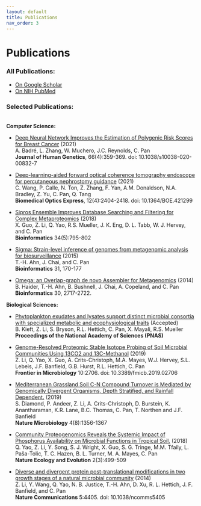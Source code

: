 ```yaml
---
layout: default
title: Publications
nav_order: 3
---
```

# Publications

### **All Publications:**
- [On Google Scholar](https://scholar.google.com/citations?hl=en&user=m2ORdeYAAAAJ&view_op=list_works&sortby=pubdate)
- [On NIH PubMed](https://pubmed.ncbi.nlm.nih.gov/?term=Chongle+Pan+%5BAuthor%5D&sort=date)
  
### **Selected Publications:**
\
**Computer Science:**

- [Deep Neural Network Improves the Estimation of Polygenic Risk Scores for Breast Cancer](https://www.nature.com/articles/s10038-020-00832-7) (2021)  
  A. Badré, L. Zhang, W. Muchero, J.C. Reynolds, C. Pan    
  **Journal of Human Genetics**, 66(4):359-369. doi: 10.1038/s10038-020-00832-7

- [Deep-learning-aided forward optical coherence tomography endoscope for percutaneous nephrostomy guidance](https://www.osapublishing.org/boe/fulltext.cfm?uri=boe-12-4-2404&id=449681) (2021)   
  C. Wang, P. Calle, N. Ton, Z. Zhang, F. Yan, A.M. Donaldson, N.A. Bradley, Z. Yu, C. Pan, Q. Tang  
  **Biomedical Optics Express**, 12(4):2404-2418. doi: 10.1364/BOE.421299

- [Sipros Ensemble Improves Database Searching and Filtering for Complex Metaproteomics](https://academic.oup.com/bioinformatics/article/34/5/795/4209993) (2018)  
  X. Guo, Z. Li, Q. Yao, R.S. Mueller, J. K. Eng, D. L. Tabb, W. J. Hervey, and C. Pan   
  **Bioinformatics** 34(5):795-802

- [Sigma: Strain-level inference of genomes from metagenomic analysis for biosurveillance](https://academic.oup.com/bioinformatics/article-lookup/doi/10.1093/bioinformatics/btu641) (2015)  
  T.-H. Ahn, J. Chai, and C. Pan   
  **Bioinformatics** 31, 170-177

- [Omega: an Overlap-graph de novo Assembler for Metagenomics](https://academic.oup.com/bioinformatics/article-lookup/doi/10.1093/bioinformatics/btu395) (2014)   
   B. Haider, T.-H. Ahn, B. Bushnell, J. Chai, A. Copeland, and C. Pan  
   **Bioinformatics** 30, 2717-2722.
  
**Biological Sciences:**
    
  
- [Phytoplankton exudates and lysates support distinct microbial consortia with specialized metabolic and ecophysiological traits]() (Accepted)  
  B. Kieft, Z. Li, S. Bryson, R.L. Hettich, C. Pan, X. Mayali, R.S. Mueller   
  **Proceedings of the National Academy of Sciences (PNAS)**    

- [Genome-Resolved Proteomic Stable Isotope Probing of Soil Microbial Communities Using 13CO2 and 13C-Methanol](https://www.frontiersin.org/articles/10.3389/fmicb.2019.02706/full)  (2019)  
  Z. Li, Q. Yao, X. Guo, A. Crits-Christoph, M.A. Mayes, W.J. Hervey, S.L. Lebeis, J.F. Banfield, G.B. Hurst, R.L. Hettich, C. Pan  
  **Frontier in Microbiology** 10:2706. doi: 10.3389/fmicb.2019.02706

- [Mediterranean Grassland Soil C-N Compound Turnover is Mediated by Genomically Divergent Organisms, Depth Stratified, and Rainfall Dependent.](https://www.nature.com/articles/s41564-019-0449-y) (2019)   
  S. Diamond, P. Andeer, Z. Li, A. Crits-Christoph, D. Burstein, K. Anantharaman, K.R. Lane, B.C. Thomas, C. Pan, T. Northen and J.F. Banfield   
  **Nature Microbiology** 4(8):1356-1367

- [Community Proteogenomics Reveals the Systemic Impact of Phosphorus Availability on Microbial Functions in Tropical Soil.](https://www.nature.com/articles/s41559-017-0463-5) (2018)  
   Q. Yao, Z. Li, Y. Song, S. J. Wright, X. Guo, S. G. Tringe, M.M. Tfaily, L. Paša-Tolic, T. C. Hazen, B. L. Turner, M. A. Mayes, C. Pan   
   **Nature Ecology and Evolution** 2(3):499-509

- [Diverse and divergent protein post-translational modifications in two growth stages of a natural microbial community](https://www.nature.com/articles/ncomms5405) (2014)   
  Z. Li, Y. Wang, Q. Yao, N. B. Justice, T.-H. Ahn, D. Xu, R. L. Hettich, J. F. Banfield, and C. Pan      
  **Nature Communications** 5:4405. doi: 10.1038/ncomms5405   

